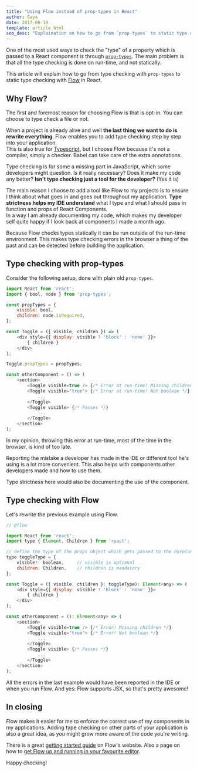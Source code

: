 ```yaml
---
title: "Using Flow instead of prop-types in React"
author: Gaya
date: 2017-06-19
template: article.html
seo_desc: "Explaination on how to go from `prop-types` to static type checking with Flow in React."
---
```


One of the most used ways to check the "type" of a property which is passed to a React component is
through [`prop-types`](https://github.com/facebook/prop-types). The main problem is that all the
type checking is done on run-time, and not statically.

This article will explain how to go from type checking with `prop-types` to static type checking
with [Flow](https://flow.org) in React.

<span class="more"></span>

Why Flow?
---------
The first and foremost reason for choosing Flow is that is opt-in. You can choose to type check a
file or not.

When a project is already alive and well **the last thing we want to do is rewrite everything**. Flow
enables you to add type checking step by step into your application.<br />
This is also true for [Typescript](http://www.typescriptlang.org/), but I choose Flow because it's
not a compiler, simply a checker. Babel can take care of the extra annotations.

Type checking is for some a missing part in JavaScript, which some developers might question. Is it
really necessary? Does it make my code any better? **Isn't type checking just a tool for the
developer?** (Yes it is)

The main reason I choose to add a tool like Flow to my projects is to ensure I think about what goes
in and goes out throughout my application. **Type strictness helps my IDE understand** what I type
and what I should pass in function and props of React Components.<br />
In a way I am already documenting my code, which makes my developer self quite happy if I look back
at components I made a month ago.

Because Flow checks types statically it can be run outside of the run-time environment. This makes
type checking errors in the browser a thing of the past and can be detected before building the
application.

Type checking with prop-types
-----------------------------
Consider the following setup, done with plain old `prop-types`.

```javascript
import React from 'react';
import { bool, node } from 'prop-types';

const propTypes = {
    visible: bool,
    children: node.isRequired,
};

const Toggle = ({ visible, children }) => (
    <div style={{ display: visible ? 'block' : 'none' }}>
        { children }
    </div>
);

Toggle.propTypes = propTypes;

const otherComponent = () => (
    <section>
        <Toggle visible=true /> {/* Error at run-time! Missing children */}
        <Toggle visible="true"> {/* Error at run-time! Not boolean */}
            ...
        </Toggle>
        <Toggle visible> {/* Passes */}
            ...
        </Toggle>
    </section>
);
```

In my opinion, throwing this error at run-time, most of the time in the browser, is kind of too
late.

Reporting the mistake a developer has made in the IDE or different tool he's using is a lot more
convenient. This also helps with components other developers made and how to use them.

Type strictness here would also be documenting the use of the component.

Type checking with Flow
-----------------------
Let's rewrite the previous example using Flow.

```javascript
// @flow

import React from 'react';
import type { Element, Children } from 'react';

// define the type of the props object which gets passed to the PureComponent
type toggleType = {
    visible?: boolean,     // visible is optional
    children: Children,    // children is mandatory
};

const Toggle = ({ visible, children }: toggleType): Element<any> => (
    <div style={{ display: visible ? 'block' : 'none' }}>
        { children }
    </div>
);

const otherComponent = (): Element<any> => (
    <section>
        <Toggle visible=true /> {/* Error! Missing children */}
        <Toggle visible="true"> {/* Error! Not boolean */}
            ...
        </Toggle>
        <Toggle visible> {/* Passes */}
            ...
        </Toggle>
    </section>
);
```

All the errors in the last example would have been reported in the IDE or when you run Flow. And
yes: Flow supports JSX, so that's pretty awesome!

In closing
----------

Flow makes it easier for me to enforce the correct use of my components in my applications. Adding
type checking on other parts of your application is also a great idea, as you might grow more aware
of the code you're writing.

There is a great [getting started guide](https://flow.org/en/docs/getting-started/) on Flow's website.
Also a page on how to [get Flow up and running in your favourite editor](https://flow.org/en/docs/editors/).

Happy checking!
